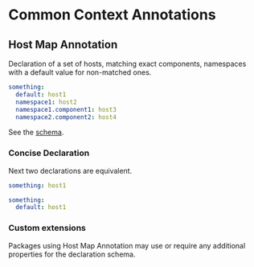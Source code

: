 # Common Context Annotations

## Host Map Annotation

Declaration of a set of hosts, matching exact components, namespaces with a default value for
non-matched ones.

```yaml
something:
  default: host1
  namespace1: host2
  namespace1.component1: host3
  namespace2.component2: host4
```

See the [schema](src/.hostmap/schema.yaml).

### Concise Declaration

Next two declarations are equivalent.

```yaml
something: host1
```

```yaml
something:
  default: host1
```

### Custom extensions

Packages using Host Map Annotation may use or require any additional properties for the declaration
schema.
